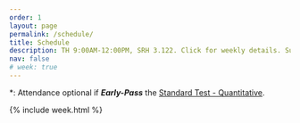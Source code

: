 ```yaml
---
order: 1
layout: page
permalink: /schedule/
title: Schedule
description: TH 9:00AM-12:00PM, SRH 3.122. Click for weekly details. Subject to change.
nav: false
# week: true
---
```


<!-- A typical weekly session will have three components:

1. **Lecture on reading materials and statistics.** During the first hour, I will typically give a lecture to cover the major points of the week. I will also answer any of your questions.

2. **In class practice on empirical methods.** We will solve problems and practice empirical methods in class.

3. **In class preparation and presentation.** The last hour helps you prepare your replication project. -->

\*\: Attendance optional if **_Early-Pass_** the [Standard Test - Quantitative](/test_quant/).

{% include week.html %}
